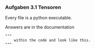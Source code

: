 ### Aufgaben 3.1 Tensoren

Every file is a python executable.

Answers are in the documentation 
```
"""
    within the code and look like this.
"""
```
